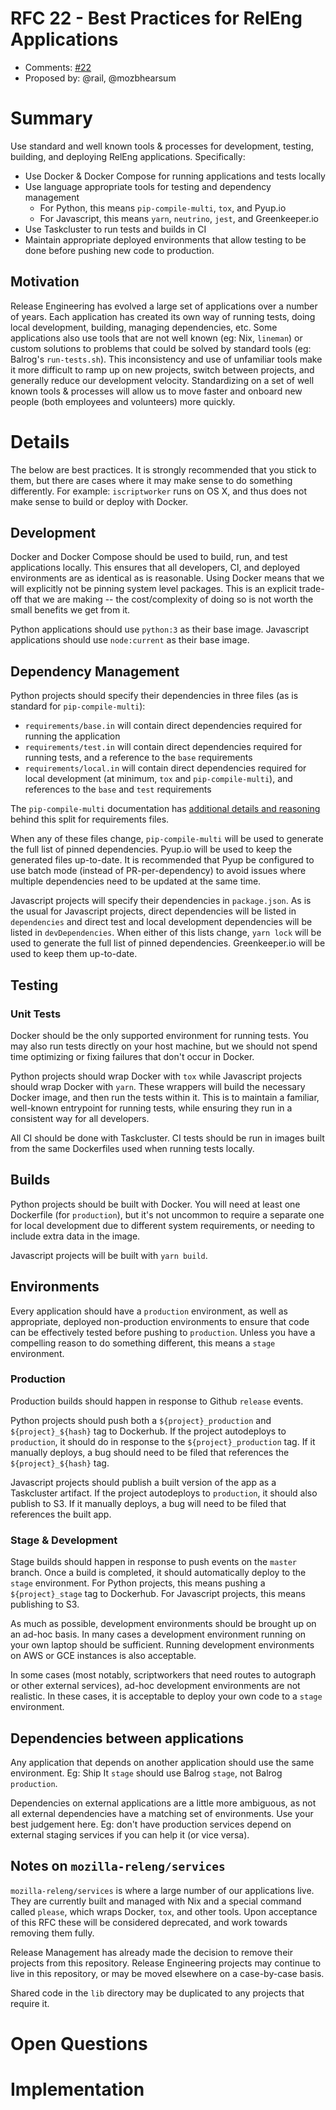 # RFC 22 - Best Practices for RelEng Applications
* Comments: [#22](https://api.github.com/repos/mozilla-releng/releng-rfcs/issues/<number>)
* Proposed by: @rail, @mozbhearsum

# Summary

Use standard and well known tools & processes for development, testing, building, and deploying RelEng applications. Specifically:
* Use Docker & Docker Compose for running applications and tests locally
* Use language appropriate tools for testing and dependency management
    * For Python, this means `pip-compile-multi`, `tox`, and Pyup.io
    * For Javascript, this means `yarn`, `neutrino`, `jest`, and Greenkeeper.io
* Use Taskcluster to run tests and builds in CI
* Maintain appropriate deployed environments that allow testing to be done before pushing new code to production.

## Motivation

Release Engineering has evolved a large set of applications over a number of years. Each application has created its own way of running tests, doing local development, building, managing dependencies, etc. Some applications also use tools that are not well known (eg: Nix, `lineman`) or custom solutions to problems that could be solved by standard tools (eg: Balrog's `run-tests.sh`). This inconsistency and use of unfamiliar tools make it more difficult to ramp up on new projects, switch between projects, and generally reduce our development velocity. Standardizing on a set of well known tools & processes will allow us to move faster and onboard new people (both employees and volunteers) more quickly.

# Details

The below are best practices. It is strongly recommended that you stick to them, but there are cases where it may make sense to do something differently. For example: `iscriptworker` runs on OS X, and thus does not make sense to build or deploy with Docker.

## Development

Docker and Docker Compose should be used to build, run, and test applications locally. This ensures that all developers, CI, and deployed environments are as identical as is reasonable. Using Docker means that we will explicitly not be pinning system level packages. This is an explicit trade-off that we are making -- the cost/complexity of doing so is not worth the small benefits we get from it.

Python applications should use `python:3` as their base image. Javascript applications should use `node:current` as their base image.

## Dependency Management

Python projects should specify their dependencies in three files (as is standard for `pip-compile-multi`):
* `requirements/base.in` will contain direct dependencies required for running the application
* `requirements/test.in` will contain direct dependencies required for running tests, and a reference to the `base` requirements
* `requirements/local.in` will contain direct dependencies required for local development (at minimum, `tox` and `pip-compile-multi`), and references to the `base` and `test` requirements

The `pip-compile-multi` documentation has [additional details and reasoning](https://github.com/peterdemin/pip-compile-multi#managing-dependency-versions-in-multiple-environments) behind this split for requirements files.

When any of these files change, `pip-compile-multi` will be used to generate the full list of pinned dependencies. Pyup.io will be used to keep the generated files up-to-date. It is recommended that Pyup be configured to use batch mode (instead of PR-per-dependency) to avoid issues where multiple dependencies need to be updated at the same time.

Javascript projects will specify their dependencies in `package.json`. As is the usual for Javascript projects, direct dependencies will be listed in `dependencies` and direct test and local development dependencies will be listed in `devDependencies`. When either of this lists change, `yarn lock` will be used to generate the full list of pinned dependencies. Greenkeeper.io will be used to keep them up-to-date.

## Testing

### Unit Tests

Docker should be the only supported environment for running tests. You may also run tests directly on your host machine, but we should not spend time optimizing or fixing failures that don't occur in Docker.

Python projects should wrap Docker with `tox` while Javascript projects should wrap Docker with `yarn`. These wrappers will build the necessary Docker image, and then run the tests within it. This is to maintain a familiar, well-known entrypoint for running tests, while ensuring they run in a consistent way for all developers.

All CI should be done with Taskcluster. CI tests should be run in images built from the same Dockerfiles used when running tests locally.

## Builds

Python projects should be built with Docker. You will need at least one Dockerfile (for `production`), but it's not uncommon to require a separate one for local development due to different system requirements, or needing to include extra data in the image.

Javascript projects will be built with `yarn build`.

## Environments

Every application should have a `production` environment, as well as appropriate, deployed non-production environments to ensure that code can be effectively tested before pushing to `production`. Unless you have a compelling reason to do something different, this means a `stage` environment.

### Production

Production builds should happen in response to Github `release` events.

Python projects should push both a `${project}_production` and `${project}_${hash}` tag to Dockerhub. If the project autodeploys to `production`, it should do in response to the `${project}_production` tag. If it manually deploys, a bug should need to be filed that references the `${project}_${hash}` tag.

Javascript projects should publish a built version of the app as a Taskcluster artifact. If the project autodeploys to `production`, it should also publish to S3. If it manually deploys, a bug will need to be filed that references the built app.

### Stage & Development

Stage builds should happen in response to push events on the `master` branch. Once a build is completed, it should automatically deploy to the `stage` environment. For Python projects, this means pushing a `${project}_stage` tag to Dockerhub. For Javascript projects, this means publishing to S3.

As much as possible, development environments should be brought up on an ad-hoc basis. In many cases a development environment running on your own laptop should be sufficient. Running development environments on AWS or GCE instances is also acceptable.

In some cases (most notably, scriptworkers that need routes to autograph or other external services), ad-hoc development environments are not realistic. In these cases, it is acceptable to deploy your own code to a `stage` environment.

## Dependencies between applications

Any application that depends on another application should use the same environment. Eg: Ship It `stage` should use Balrog `stage`, not Balrog `production`.

Dependencies on external applications are a little more ambiguous, as not all external dependencies have a matching set of environments. Use your best judgement here. Eg: don't have production services depend on external staging services if you can help it (or vice versa).

## Notes on `mozilla-releng/services`

`mozilla-releng/services` is where a large number of our applications live. They are currently built and managed with Nix and a special command called `please`, which wraps Docker, `tox`, and other tools. Upon acceptance of this RFC these will be considered deprecated, and work towards removing them fully.

Release Management has already made the decision to remove their projects from this repository. Release Engineering projects may continue to live in this repository, or may be moved elsewhere on a case-by-case basis.

Shared code in the `lib` directory may be duplicated to any projects that require it.

# Open Questions

# Implementation
